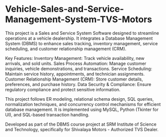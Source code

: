 # Vehicle-Sales-and-Service-Management-System-TVS-Motors

This project is a Sales and Service System Software designed to streamline operations at a vehicle dealership. It integrates a Database Management System (DBMS) to enhance sales tracking, inventory management, service scheduling, and customer relationship management (CRM).

Key Features:
Inventory Management: Track vehicle availability, new arrivals, and sold units.
Sales Process Automation: Manage customer inquiries, vehicle demonstrations, and transactions.
Service Scheduling: Maintain service history, appointments, and technician assignments.
Customer Relationship Management (CRM): Store customer details, preferences, and purchase history.
Data Security & Compliance: Ensure regulatory compliance and protect sensitive information.

This project follows ER modeling, relational schema design, SQL queries, normalization techniques, and concurrency control mechanisms for efficient database management. It is implemented using MySQL, Python (Tkinter for UI), and SQL-based transaction handling.

Developed as part of the DBMS course project at SRM Institute of Science and Technology, specifically for Shivalaya Motors - Authorized TVS Dealer.


